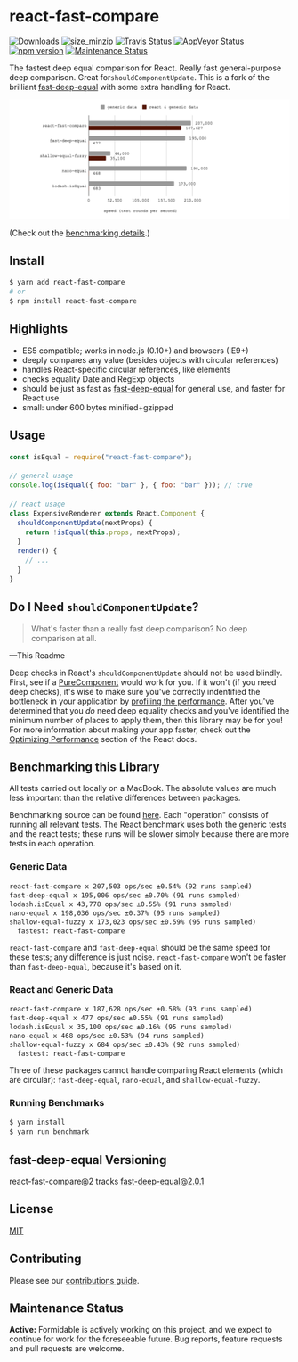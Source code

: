 # react-fast-compare

[![Downloads][downloads_img]][npm_site]
[![size_minzip][size_minzip]][size_site]
[![Travis Status][trav_img]][trav_site]
[![AppVeyor Status][appveyor_img]][appveyor_site]
[![npm version][npm_img]][npm_site]
[![Maintenance Status][maintenance-image]](#maintenance-status)


The fastest deep equal comparison for React. Really fast general-purpose deep comparison.
Great for`shouldComponentUpdate`. This is a fork of the brilliant
[fast-deep-equal](https://github.com/epoberezkin/fast-deep-equal) with some
extra handling for React.


![benchmark chart](assets/benchmarking.png "benchmarking chart")

(Check out the [benchmarking details](#benchmarking-this-library).)

## Install

```sh
$ yarn add react-fast-compare
# or
$ npm install react-fast-compare
```

## Highlights

* ES5 compatible; works in node.js (0.10+) and browsers (IE9+)
* deeply compares any value (besides objects with circular references)
* handles React-specific circular references, like elements
* checks equality Date and RegExp objects
* should be just as fast as [fast-deep-equal](https://github.com/epoberezkin/fast-deep-equal) for general use, and faster for React use
* small: under 600 bytes minified+gzipped

## Usage

```jsx
const isEqual = require("react-fast-compare");

// general usage
console.log(isEqual({ foo: "bar" }, { foo: "bar" })); // true

// react usage
class ExpensiveRenderer extends React.Component {
  shouldComponentUpdate(nextProps) {
    return !isEqual(this.props, nextProps);
  }
  render() {
    // ...
  }
}
```

## Do I Need `shouldComponentUpdate`?

> What's faster than a really fast deep comparison? No deep comparison at all.

—This Readme

Deep checks in React's `shouldComponentUpdate` should not be used blindly.
First, see if a
[PureComponent](https://reactjs.org/docs/react-api.html#reactpurecomponent)
would work for you. If it won't (if you need deep checks), it's wise to make
sure you've correctly indentified the bottleneck in your application by
[profiling the performance](https://reactjs.org/docs/optimizing-performance.html#profiling-components-with-the-chrome-performance-tab).
After you've determined that you _do_ need deep equality checks and you've
identified the minimum number of places to apply them, then this library may
be for you! For more information about making your app faster, check out the
[Optimizing Performance](https://reactjs.org/docs/optimizing-performance.html)
section of the React docs.

## Benchmarking this Library

All tests carried out locally on a MacBook. The absolute values are much less
important than the relative differences between packages.

Benchmarking source can be found
[here](https://github.com/FormidableLabs/react-fast-compare/blob/master/benchmark/index.js).
Each "operation" consists of running all relevant tests. The React benchmark
uses both the generic tests and the react tests; these runs will be slower
simply because there are more tests in each operation.

### Generic Data

```
react-fast-compare x 207,503 ops/sec ±0.54% (92 runs sampled)
fast-deep-equal x 195,006 ops/sec ±0.70% (91 runs sampled)
lodash.isEqual x 43,778 ops/sec ±0.55% (91 runs sampled)
nano-equal x 198,036 ops/sec ±0.37% (95 runs sampled)
shallow-equal-fuzzy x 173,023 ops/sec ±0.59% (95 runs sampled)
  fastest: react-fast-compare
```

`react-fast-compare` and `fast-deep-equal` should be the same speed for these
tests; any difference is just noise. `react-fast-compare` won't be faster than
`fast-deep-equal`, because it's based on it.

### React and Generic Data

```
react-fast-compare x 187,628 ops/sec ±0.58% (93 runs sampled)
fast-deep-equal x 477 ops/sec ±0.55% (91 runs sampled)
lodash.isEqual x 35,100 ops/sec ±0.16% (95 runs sampled)
nano-equal x 468 ops/sec ±0.53% (94 runs sampled)
shallow-equal-fuzzy x 684 ops/sec ±0.43% (92 runs sampled)
  fastest: react-fast-compare
```

Three of these packages cannot handle comparing React elements (which are
circular): `fast-deep-equal`, `nano-equal`, and `shallow-equal-fuzzy`.

### Running Benchmarks

```sh
$ yarn install
$ yarn run benchmark
```

## fast-deep-equal Versioning

react-fast-compare@2 tracks fast-deep-equal@2.0.1

## License

[MIT](https://github.com/FormidableLabs/react-fast-compare/blob/readme/LICENSE)

## Contributing

Please see our [contributions guide](./CONTRIBUTING.md).

## Maintenance Status

**Active:** Formidable is actively working on this project, and we expect to continue for work for the foreseeable future. Bug reports, feature requests and pull requests are welcome. 

[trav_img]: https://api.travis-ci.com/FormidableLabs/react-fast-compare.svg
[trav_site]: https://travis-ci.com/FormidableLabs/react-fast-compare
[cov_img]: https://img.shields.io/coveralls/FormidableLabs/react-fast-compare.svg
[cov_site]: https://coveralls.io/r/FormidableLabs/react-fast-compare
[npm_img]: https://badge.fury.io/js/react-fast-compare.svg
[npm_site]: http://badge.fury.io/js/react-fast-compare
[appveyor_img]: https://ci.appveyor.com/api/projects/status/github/formidablelabs/react-fast-compare?branch=master&svg=true
[appveyor_site]: https://ci.appveyor.com/project/FormidableLabs/react-fast-compare
[size_min]: https://img.shields.io/bundlephobia/min/react-fast-compare.svg
[size_minzip]: https://img.shields.io/bundlephobia/minzip/react-fast-compare.svg
[size_site]: https://bundlephobia.com/result?p=react-fast-compare
[downloads_img]: https://img.shields.io/npm/dt/react-fast-compare.svg
[maintenance-image]: https://img.shields.io/badge/maintenance-active-green.svg
